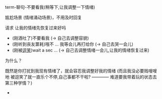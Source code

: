 
term-聊句-不要看我(稍等下,让我调整一下情绪)

尴尬场景 (情绪涌动场景)，不用及时回复

请求 让我的情绪先恢复过来好吗

- (刚酒吐了)不要看我 (-> 自己去调整容貌)
- (刚听到丧友噩耗)哦不 ... 我等会儿再打给你 (-> 自己去哭一会儿)
- (刚被[逗笑](https://twitter.com/ABC/status/854879310859063296))wait a sec ... (-> 自己去调整情绪一会儿,让我的情绪恢复过来)

为什么？

既然是你打扰到我现有情绪了，就会容忍我调整好我的情绪 (而且我没必要贱嗖嗖地 被逗笑了就一直乐个不停,自己事都不干啦? ———— 难道要我带着玩的状态去 第三种学情？)



-
